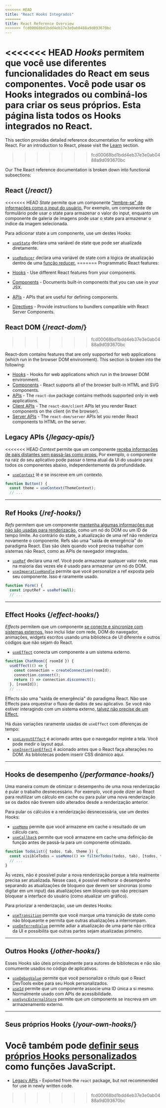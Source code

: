 ```yaml
---
<<<<<<< HEAD
title: "React Hooks Integrados"
=======
title: React Reference Overview
>>>>>>> fcd00068bd1bdd4eb37e3e0ab0488a9d093670bc
---
```


<Intro>

<<<<<<< HEAD
*Hooks* permitem que você use diferentes funcionalidades do React em seus componentes. Você pode usar os Hooks integrados ou combiná-los para criar os seus próprios. Esta página lista todos os Hooks integrados no React.
=======
This section provides detailed reference documentation for working with React. For an introduction to React, please visit the [Learn](/learn) section.
>>>>>>> fcd00068bd1bdd4eb37e3e0ab0488a9d093670bc

</Intro>

Our The React reference documentation is broken down into functional subsections:

## React {/*react*/}

<<<<<<< HEAD
*State* permite que um componente ["lembre-se" de informações como o input do usuário.](/learn/state-a-components-memory) Por exemplo, um componente de formulário pode usar o state para armazenar o valor do input, enquanto um componente de galeria de imagens pode usar o state para armazenar o índice da imagem selecionada.

Para adicionar state a um componente, use um destes Hooks:

* [`useState`](/reference/react/useState) declara uma variável de state que pode ser atualizada diretamente.
* [`useReducer`](/reference/react/useReducer) declara uma variável de state com a lógica de atualização dentro de uma [função reducer.](/learn/extracting-state-logic-into-a-reducer)
=======
Programmatic React features:

* [Hooks](/reference/react/hooks) - Use different React features from your components.
* [Components](/reference/react/components) - Documents built-in components that you can use in your JSX.
* [APIs](/reference/react/apis) - APIs that are useful for defining components.
* [Directives](/reference/react/directives) - Provide instructions to bundlers compatible with React Server Components.

## React DOM {/*react-dom*/}
>>>>>>> fcd00068bd1bdd4eb37e3e0ab0488a9d093670bc

React-dom contains features that are only supported for web applications (which run in the browser DOM environment). This section is broken into the following:

* [Hooks](/reference/react-dom/hooks) - Hooks for web applications which run in the browser DOM environment.
* [Components](/reference/react-dom/components) - React supports all of the browser built-in HTML and SVG components.
* [APIs](/reference/react-dom) - The `react-dom` package contains methods supported only in web applications.
* [Client APIs](/reference/react-dom/client) - The `react-dom/client` APIs let you render React components on the client (in the browser).
* [Server APIs](/reference/react-dom/server) - The `react-dom/server` APIs let you render React components to HTML on the server.

## Legacy APIs {/*legacy-apis*/}

<<<<<<< HEAD
*Context* permite que um componente [receba informações de pais distantes sem passá-las como props.](/learn/passing-props-to-a-component) Por exemplo, o componente na raiz do seu aplicativo pode passar o tema atual da UI do usuário para todos os componentes abaixo, independentemente da profundidade.

* [`useContext`](/reference/react/useContext) lê e se inscreve em um contexto.

```js
function Button() {
  const theme = useContext(ThemeContext);
  // ...
```

---

## Ref Hooks {/*ref-hooks*/}

*Refs* permitem que um componente [mantenha algumas informações que não são usadas para renderização,](/learn/referencing-values-with-refs) como um nó do DOM ou um ID de tempo limite. Ao contrário do state, a atualização de uma ref não renderiza novamente o componente. Refs são uma "saída de emergência" do paradigma React. Elas são úteis quando você precisa trabalhar com sistemas não React, como as APIs de navegador integradas.

* [`useRef`](/reference/react/useRef) declara uma ref. Você pode armazenar qualquer valor nele, mas na maioria das vezes ele é usado para armazenar um nó do DOM.
* [`useImperativeHandle`](/reference/react/useImperativeHandle) permite que você personalize a ref exposta pelo seu componente. Isso é raramente usado.

```js
function Form() {
  const inputRef = useRef(null);
  // ...
```

---

## Effect Hooks {/*effect-hooks*/}

*Effects* permitem que um componente [se conecte e sincronize com sistemas externos.](/learn/synchronizing-with-effects) Isso inclui lidar com rede, DOM do navegador, animações, widgets escritos usando uma biblioteca de UI diferente e outros códigos que não sejam do React.

* [`useEffect`](/reference/react/useEffect) conecta um componente a um sistema externo.

```js
function ChatRoom({ roomId }) {
  useEffect(() => {
    const connection = createConnection(roomId);
    connection.connect();
    return () => connection.disconnect();
  }, [roomId]);
  // ...
```

Effects são uma "saída de emergência" do paradigma React. Não use Effects para orquestrar o fluxo de dados de seu aplicativo. Se você não estiver interagindo com um sistema externo, [talvez não precise de um Effect.](/learn/you-might-not-need-an-effect)

Há duas variações raramente usadas de `useEffect` com diferenças de tempo:

* [`useLayoutEffect`](/reference/react/useLayoutEffect) é acionado antes que o navegador repinte a tela. Você pode medir o layout aqui.
* [`useInsertionEffect`](/reference/react/useInsertionEffect) é acionado antes que o React faça alterações no DOM. As bibliotecas podem inserir CSS dinâmico aqui.

---

## Hooks de desempenho {/*performance-hooks*/}

Uma maneira comum de otimizar o desempenho de uma nova renderização é pular o trabalho desnecessário. Por exemplo, você pode dizer ao React para reutilizar um cálculo em cache ou para pular uma nova renderização se os dados não tiverem sido alterados desde a renderização anterior.

Para pular os cálculos e a renderização desnecessária, use um destes Hooks:

- [`useMemo`](/reference/react/useMemo) permite que você armazene em cache o resultado de um cálculo caro.
- [`useCallback`](/reference/react/useCallback) permite que você armazene em cache uma definição de função antes de passá-la para um componente otimizado.

```js
function TodoList({ todos, tab, theme }) {
  const visibleTodos = useMemo(() => filterTodos(todos, tab), [todos, tab]);
  // ...
}
```

Às vezes, não é possível pular a nova renderização porque a tela realmente precisa ser atualizada. Nesse caso, é possível melhorar o desempenho separando as atualizações de bloqueio que devem ser síncronas (como digitar em um input) das atualizações sem bloqueio que não precisam bloquear a interface do usuário (como atualizar um gráfico).

Para priorizar a renderização, use um destes Hooks:

- [`useTransition`](/reference/react/useTransition) permite que você marque uma transição de state como não bloqueante e permita que outras atualizações a interrompam.
- [`useDeferredValue`](/reference/react/useDeferredValue) permite adiar a atualização de uma parte não crítica da UI e possibilita que outras partes sejam atualizadas primeiro.

---

## Outros Hooks {/*other-hooks*/}

Esses Hooks são úteis principalmente para autores de bibliotecas e não são comumente usados no código de aplicativos.

- [`useDebugValue`](/reference/react/useDebugValue) permite que você personalize o rótulo que o React DevTools exibe para seu Hook personalizados.
- [`useId`](/reference/react/useId) permite que um componente associe uma ID única a si mesmo. Normalmente usado com APIs de acessibilidade.
- [`useSyncExternalStore`](/reference/react/useSyncExternalStore) permite que um componente se inscreva em um armazenamento externo.

---

## Seus próprios Hooks {/*your-own-hooks*/}

Você também pode [definir seus próprios Hooks personalizados](/learn/reusing-logic-with-custom-hooks#extracting-your-own-custom-hook-from-a-component) como funções JavaScript.
=======
* [Legacy APIs](/reference/react/legacy) - Exported from the `react` package, but not recommended for use in newly written code.
>>>>>>> fcd00068bd1bdd4eb37e3e0ab0488a9d093670bc
